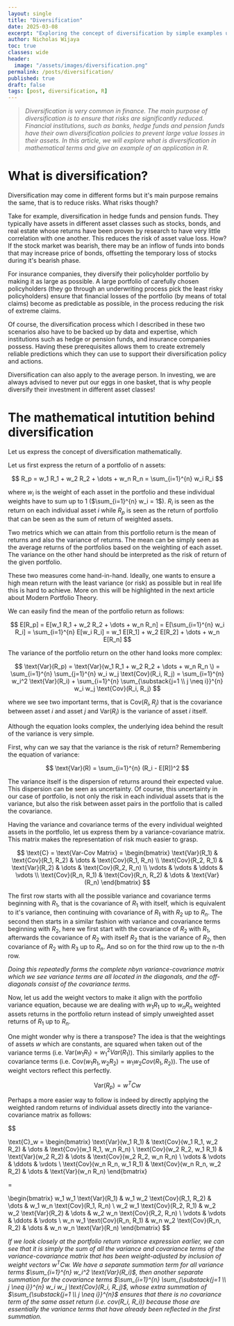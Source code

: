 ```yaml
---
layout: single
title: "Diversification"
date: 2025-03-08
excerpt: "Exploring the concept of diversification by simple examples using R"
author: Nicholas Wijaya
toc: true
classes: wide
header: 
  image: "/assets/images/diversification.png"
permalink: /posts/diversification/
published: true
draft: false
tags: [post, diversification, R]
---
```


<style>
  .page-header img {
    max-width: 100%; /* Adjust as needed */
    height: auto;    /* Maintain aspect ratio */
    width: 50%;      /* Example: Scale to 50% of the container's width */
    display: block;
    margin: 0 auto;  /* Center the image */
  }
</style>

>*Diversification is very common in finance. The main purpose of diversification is to ensure that risks are significantly reduced. Financial institutions, such as banks, hedge funds and pension funds have their own diversification policies to prevent large value losses in their assets. In this article, we will explore what is diversification in mathematical terms and give an example of an application in R.*

# What is diversification?

Diversification may come in different forms but it's main purpose remains the same, that is to reduce risks. What risks though? 

Take for example, diversification in hedge funds and pension funds. They typically have assets in different asset classes such as stocks, bonds, and real estate whose returns have been proven by research to have very little correlation with one another. This reduces the risk of asset value loss. How? If the stock market was bearish, there may be an inflow of funds into bonds that may increase price of bonds, offsetting the temporary loss of stocks during it's bearish phase.

For insurance companies, they diversify their policyholder portfolio by making it as large as possible. A large portfolio of carefully chosen policyholders (they go through an underwriting process pick the least risky policyholders) ensure that financial losses of the portfolio (by means of total claims) become as predictable as possible, in the process reducing the risk of extreme claims. 

Of course, the diversification process which I described in these two scenarios also have to be backed up by data and expertise, which institutions such as hedge or pension funds, and insurance companies possess. Having these prerequisites allows them to create extremely reliable predictions which they can use to support their diversification policy and actions.

Diversification can also apply to the average person. In investing, we are always advised to never put our eggs in one basket, that is why people diversify their investment in different asset classes!

# The mathematical intutition behind diversification

Let us express the concept of diversification mathematically. 

Let us first express the return of a portfolio of n assets:

$$
R_p = w_1 R_1 + w_2 R_2 + \dots + w_n R_n = \sum_{i=1}^{n} w_i R_i
$$

where $w_i$ is the weight of each asset in the portfolio and these individual weights have to sum up to 1 ($\sum_{i=1}^{n} w_i = 1$). $R_i$ is seen as the return on each individual asset $i$ while $R_p$ is seen as the return of portfolio that can be seen as the sum of return of weighted assets.

Two metrics which we can attain from this portfolio return is the mean of returns and also the variance of returns. 
The mean can be simply seen as the average returns of the portfolios based on the weighting of each asset.
The variance on the other hand should be interpreted as the risk of return of the given portfolio. 

These two measures come hand-in-hand. Ideally, one wants to ensure a high mean return with the least variance (or risk) as possible but in real life this is hard to achieve. More on this will be highlighted in the next article about Modern Portfolio Theory. 

We can easily find the mean of the portfolio return as follows: 

$$
E[R_p] = E[w_1 R_1 + w_2 R_2 + \dots + w_n R_n] = E[\sum_{i=1}^{n} w_i R_i] = \sum_{i=1}^{n} E[w_i R_i] = w_1 E[R_1] + w_2 E[R_2] + \dots + w_n E[R_n]
$$

The variance of the portfolio return on the other hand looks more complex:

$$
\text{Var}(R_p) = \text{Var}(w_1 R_1 + w_2 R_2 + \dots + w_n R_n \)
= \sum_{i=1}^{n} \sum_{j=1}^{n} w_i w_j \text{Cov}(R_i, R_j)
= \sum_{i=1}^{n} w_i^2 \text{Var}(R_i) + \sum_{i=1}^{n} \sum_{\substack{j=1 \\ j \neq i}}^{n} w_i w_j \text{Cov}(R_i, R_j)
$$

where we see two important terms, that is $\text{Cov}(R_i, R_j)$ that is the covariance between asset $i$ and asset $j$ and $\text{Var}(R_i)$ is the variance of asset $i$ itself.

Although the equation looks complex, the underlying idea behind the result of the variance is very simple. 

First, why can we say that the variance is the risk of return? Remembering the equation of variance:

$$
\text{Var}(R) = \sum_{i=1}^{n} (R_i - E[R])^2
$$

The variance itself is the dispersion of returns around their expected value. This dispersion can be seen as uncertainty. Of course, this uncertainty in our case of portfolio, is not only the risk in each individual assets that is the variance, but also the risk between asset pairs in the portfolio that is called the covariance.

Having the variance and covariance terms of the every individual weighted assets in the portfolio, let us express them by a variance-covariance matrix. This matrix makes the representation of risk much easier to grasp.

$$
\text{C} = \text{Var-Cov Matrix} =
\begin{bmatrix}
\text{Var}(R_1) & \text{Cov}(R_1, R_2) & \dots & \text{Cov}(R_1, R_n) \\
\text{Cov}(R_2, R_1) & \text{Var}(R_2) & \dots & \text{Cov}(R_2, R_n) \\
\vdots & \vdots & \ddots & \vdots \\
\text{Cov}(R_n, R_1) & \text{Cov}(R_n, R_2) & \dots & \text{Var}(R_n)
\end{bmatrix}
$$

The first row starts with all the possible variance and covariance terms beginning with $R_1$, that is the covariance of $R_1$ with itself, which is equivalent to it's variance, then continuing with covariance of $R_1$ with $R_2$ up to $R_n$. The second then starts in a similar fashion with variance and covariance terms beginning with $R_2$, here we first start with the covariance of $R_2$ with $R_1$, afterwards the covariance of $R_2$ with itself $R_2$ that is the variance of $R_2$, then covariance of $R_2$ with $R_3$ up to $R_n$. And so on for the third row up to the n-th row.

*Doing this repeatedly forms the complete $n \text{by} n$ variance-covariance matrix which we see variance terms are all located in the diagonals, and the off-diagonals consist of the covariance terms.* 

Now, let us add the weight vectors to make it align with the portfolio variance equation, because we are dealing with $w_1 R_1$ up to $w_n R_n$ weighted assets returns in the portfolio return instead of simply unweighted asset returns of $R_1$ up to $R_n$. 

One might wonder why is there a transpose? The idea is that the weightings of assets $w$ which are constants, are squared when taken out of the variance terms (i.e. $\text{Var}(w_1 R_1) = {w_1}^2 Var(R_1)$). This similarly applies to the covariance terms (i.e. $\text{Cov}(w_1 R_1, w_2 R_2) = w_1 w_2 Cov(R_1, R_2)$). The use of weight vectors reflect this perfectly.

$$
\text{Var}(R_p) = w^{T}Cw
$$

Perhaps a more easier way to follow is indeed by directly applying the weighted random returns of individual assets directly into the variance-covariance matrix as follows:

$$

\text{C}_w = 
\begin{bmatrix}
\text{Var}(w_1 R_1) & \text{Cov}(w_1 R_1, w_2 R_2) & \dots & \text{Cov}(w_1 R_1, w_n R_n) \\
\text{Cov}(w_2 R_2, w_1 R_1) & \text{Var}(w_2 R_2) & \dots & \text{Cov}(w_2 R_2, w_n R_n) \\
\vdots & \vdots & \ddots & \vdots \\
\text{Cov}(w_n R_n, w_1 R_1) & \text{Cov}(w_n R_n, w_2 R_2) & \dots & \text{Var}(w_n R_n)
\end{bmatrix}

= 

\begin{bmatrix}
w_1 w_1 \text{Var}(R_1) & w_1 w_2 \text{Cov}(R_1, R_2) & \dots & w_1 w_n \text{Cov}(R_1, R_n) \\
w_2 w_1 \text{Cov}(R_2, R_1) & w_2 w_2 \text{Var}(R_2) & \dots & w_2 w_n \text{Cov}(R_2, R_n) \\
\vdots & \vdots & \ddots & \vdots \\
w_n w_1 \text{Cov}(R_n, R_1) & w_n w_2 \text{Cov}(R_n, R_2) & \dots & w_n w_n \text{Var}(R_n)
\end{bmatrix}
$$



*If we look closely at the portfolio return variance expression earlier, we can see that it is simply the sum of all the variance and covariance terms of the variance-covariance matrix that has been weight-adjusted by inclusion of weight vectors $w^{T}Cw$. We have a separate summation term for all variance terms $\sum_{i=1}^{n} w_i^2 \text{Var}(R_i)$, then another separate summation for the covariance terms $\sum_{i=1}^{n} \sum_{\substack{j=1 \\ j \neq i}}^{n} w_i w_j \text{Cov}(R_i, R_j)$, whose extra summation of $\sum_{\substack{j=1 \\ j \neq i}}^{n}$ ensures that there is no covariance term of the same asset return (i.e. cov(R_i, R_i)) because those are essentially the variance terms that have already been reflected in the first summation.*


